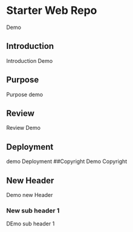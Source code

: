 # Starter Web Repo
Demo
## Introduction
Introduction Demo
## Purpose
Purpose demo
## Review
Review Demo
## Deployment
demo Deployment
##Copyright
Demo Copyright
## New Header
Demo new Header
### New sub header 1
DEmo sub header 1